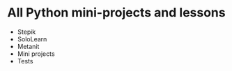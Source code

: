 # All Python mini-projects and lessons
<ul>
	<li>Stepik</li>
	<li>SoloLearn</li>
	<li>Metanit</li>
	<li>Mini projects</li>
	<li>Tests</li>
</ul>
